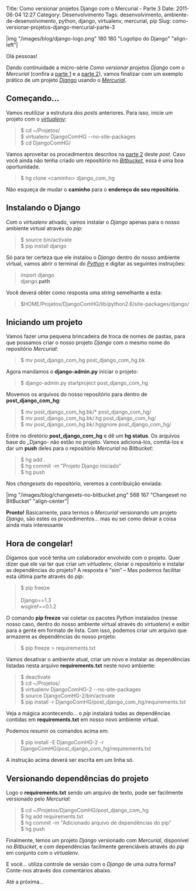 Title: Como versionar projetos Django com o Mercurial - Parte 3
Date: 2011-06-04 12:27
Category: Desenvolvimento
Tags: desenvolvimento, ambiente-de-desenvolvimento, python, django, virtualenv, mercurial, pip
Slug: como-versionar-projetos-django-mercurial-parte-3

|img "/images/blog/django-logo.png" 180 180 "Logotipo do Django" "align-left"|

Olá pessoas!

Dando continuidade a micro-série *Como versionar projetos Django com o
Mercurial* (confira a [parte 1][] e a [parte 2][]), vamos finalizar com
um exemplo prático de um projeto [*Django*][] usando o [*Mercurial*][].

<!-- PELICAN_END_SUMMARY -->


Começando…
----------

Vamos reutilizar a estrutura dos *posts* anteriores. Para isso, inicie
um projeto com o [*virtualenv*][]:

> $ cd ~/Projetos/<br>
> $ virtualenv DjangoComHG --no-site-packages<br>
> $ cd DjangoComHG/

Vamos aproveitar os procedimentos descritos na [parte 2][1] deste
*post*. Caso você ainda não tenha criado um repositório no
[*Bitbucket*][], essa é uma boa oportunidade.

> $ hg clone &lt;caminho&gt; django_com_hg

Não esqueça de mudar o **caminho** para o **endereço do seu
repositório**.


Instalando o Django
-------------------

Com o *virtualenv* ativado, vamos instalar o *Django* apenas para o
nosso ambiente *virtual* através do *pip*:

> $ source bin/activate<br>
> $ pip install django

Só para ter certeza que ele instalou o *Django* dentro do nosso ambiente
virtual, vamos abrir o terminal do [*Python*][] e digitar as seguintes
instruções:

> import django<br>
> django.__path__

Você deverá obter como resposta uma _string_ semelhante a esta:

> $HOME/Projetos/DjangoComHG/lib/python2.6/site-packages/django/


Iniciando um projeto
--------------------

Vamos fazer uma pequena brincadeira de troca de nomes de pastas, para
que possamos criar o nosso projeto *Django* com o mesmo nome do
repositório *Mercurial*:

> $ mv post_django_com_hg post_django_com_hg.bk

Agora mandamos o **django-admin.py** iniciar o projeto:

> $ django-admin.py startproject post_django_com_hg

Movemos os arquivos do nosso repositório para dentro de
**post\_django\_com\_hg**:

> $ mv post_django_com_hg.bk/* post_django_com_hg/<br>
> $ mv post_django_com_hg.bk/.hg post_django_com_hg/<br>
> $ mv post_django_com_hg.bk/.hgignore post_django_com_hg/

Entre no diretório **post\_django\_com\_hg** e dê um **hg status**. Os
arquivos base do \_Django- não estão no projeto. Vamos adicioná-los,
comitá-los e dar um **push** deles para o repositório *Mercurial* no
*Bitbucket*:

> $ hg add .<br>
> $ hg commit -m "Projeto Django iniciado"<br>
> $ hg push

Nos *changesets* do repositório, veremos a contribuição enviada:

|img "/images/blog/changesets-no-bitbucket.png" 568 167 "Changeset no BitBucket" "align-center"|

**Pronto!** Basicamente, para termos o *Mercurial* versionando um
projeto *Django*, são estes os procedimentos… mas eu sei como deixar a
coisa ainda mais interessante


Hora de congelar!
-----------------

Digamos que você tenha um colaborador envolvido com o projeto. Quer
dizer que ele vai ter que criar um *virtualenv*, clonar o repositório e
instalar as dependências do projeto? A resposta é “sim” – Mas podemos
facilitar esta última parte através do *pip*:

> $ pip freeze<br><br>
> Django==1.3<br>
> wsgiref==0.1.2

O comando **pip freeze** vai coletar os pacotes *Python* instalados
(nesse nosso caso, dentro do nosso ambiente virtual através do
*virtualenv*) e exibir para a gente em formato de lista. Com isso,
podemos criar um arquivo que armazene as dependências do nosso projeto:

> $ pip freeze > requirements.txt

Vamos desativar o ambiente atual, criar um novo e instalar as
dependências listadas nesta arquivo **requirements.txt** neste novo
ambiente:

> $ deactivate<br>
> $ cd ~/Projetos/<br>
> $ virtualenv DjangoComHG-2 --no-site-packages<br>
> $ source DjangoComHG-2/bin/activate<br>
> $ pip install -r DjangoComHG/post_django_com_hg/requirements.txt

Veja a mágica acontecendo… o *pip* instalará todas as dependências
contidas em **requirements.txt** em nosso novo ambiente virtual.

Podemos resumir os comandos acima em:

> $ pip install -E DjangoComHG-2 -r DjangoComHG/post_django_com_hg/requirements.txt

A instrução acima deverá ser escrita em um linha só.


Versionando dependências do projeto
-----------------------------------

Logo o **requirements.txt** sendo um arquivo de texto, pode ser
facilmente versionado pelo *Mercurial*:

> $ cd ~/Projetos/DjangoComHG/post_django_com_hg<br>
> $ hg add requirements.txt<br>
> $ hg commit -m "Adicionado arquivo de dependências do pip"<br>
> $ hg push

Finalmente, temos um projeto *Django* versionado com *Mercurial*,
disponível no *Bitbucket*, e com dependências facilmente gerenciáveis
através do *pip* em conjunto com o *virtualenv*.

E você… utiliza controle de versão com o *Django* de uma outra forma?
Conte-nos através dos comentários abaixo.

Até a próxima…


  [parte 1]: |filename|/como-versionar-projetos-django-com-o-mercurial-parte-1.md
  [parte 2]: |filename|/como-versionar-projetos-django-com-o-mercurial-parte-2.md
    "Como versionar projetos Django com o Mercurial - Parte 2"
  [*Django*]: |filename|/tag/django.html
    "Leia mais sobre Django"
  [*Mercurial*]: |filename|/tag/mercurial.html
    "Leia mais sobre Mercurial"
  [*virtualenv*]: |filename|/tag/virtualenv.html
    "Leia mais sobre virtualenv"
  [1]: |filename|/como-versionar-projetos-django-com-o-mercurial-parte-2.md
    "Aprenda a como criar um repositório Mercurial no Bitbucket"
  [*Bitbucket*]: http://www.bitbucket.org/
    "Versione e compartilhe código com o Mercurial"
  [*Python*]: |filename|/tag/python.html
    "Leia mais sobre Python"
  [Changeset no Bitbucket]: http://klauslaube.com.br/media/blog/changesets-no-bitbucket.png
    "Changeset no Bitbucket"
